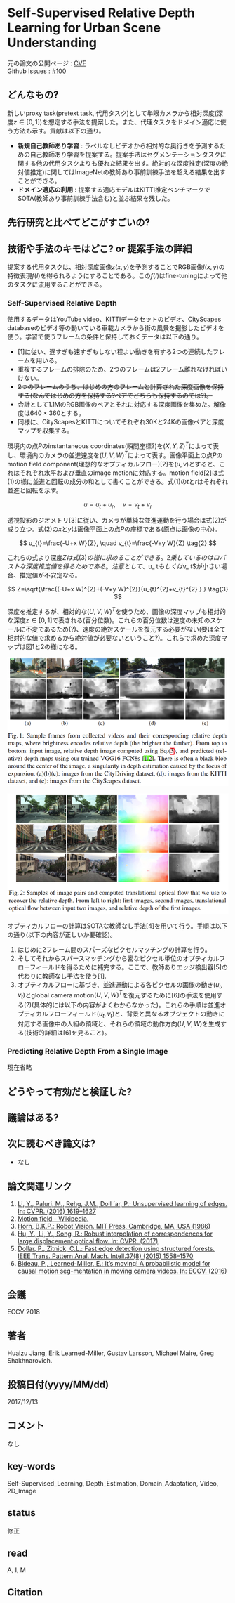 # Self-Supervised Relative Depth Learning for Urban Scene Understanding

元の論文の公開ページ : [CVF](http://openaccess.thecvf.com/content_ECCV_2018/html/Huaizu_Jiang_Self-Supervised_Relative_Depth_ECCV_2018_paper.html)  
Github Issues : [#100](https://github.com/Obarads/obarads.github.io/issues/100)

## どんなもの?
新しいproxy task(pretext task, 代用タスク)として単眼カメラから相対深度(深度$z\in[0,1]$)を想定する手法を提案した。また、代理タスクをドメイン適応に使う方法も示す。貢献は以下の通り。

- **新規自己教師あり学習** : ラベルなしビデオから相対的な奥行きを予測するための自己教師あり学習を提案する。提案手法はセグメンテーションタスクに関する他の代用タスクよりも優れた結果を出す。絶対的な深度推定(深度の絶対値推定)に関してはImageNetの教師あり事前訓練手法を超える結果を出すことができる。
- **ドメイン適応の利用** : 提案する適応モデルはKITTI推定ベンチマークでSOTA(教師あり事前訓練手法含む)と並ぶ結果を残した。

## 先行研究と比べてどこがすごいの?

## 技術や手法のキモはどこ? or 提案手法の詳細
提案する代用タスクは、相対深度画像$z(x,y)$を予測することでRGB画像$I(x,y)$の特徴表現$f(I)$を得られるようにすることである。この$f(I)$はfine-tuningによって他のタスクに流用することができる。

### Self-Supervised Relative Depth
使用するデータはYouTube video、KITTIデータセットのビデオ、CityScapes databaseのビデオ等の動いている車載カメラから街の風景を撮影したビデオを使う。学習で使うフレームの条件と保持しておくデータは以下の通り。

- [1]に従い、遅すぎも速すぎもしない程よい動きを有する2つの連続したフレームを用いる。
- 重複するフレームの排除のため、2つのフレームは2フレーム離れなければいけない。
- ~~2つのフレームのうち、はじめの方のフレームと計算された深度画像を保持する(なんではじめの方を保持する?ペアでどちらも保持するのでは?)。~~
- 合計として1.1MのRGB画像のペアとそれに対応する深度画像を集めた。解像度は$640\times 360$とする。
- 同様に、CityScapesとKITTIについてそれぞれ30Kと24Kの画像ペアと深度マップを収集する。

環境内の点$P$のinstantaneous coordinates(瞬間座標?)を$(X, Y, Z)^{T}$によって表し、環境内のカメラの並進速度を$(U, V, W)^{T}$によって表す。画像平面上の点$P$のmotion field component(理想的なオプティカルフロー)[2]を$(u,v)$とすると、これはそれぞれ水平および垂直のimage motionに対応する。motion field[2]は式(1)の様に並進と回転の成分の和として書くことができる。式(1)の$t$と$r$はそれぞれ並進と回転を示す。

$$
u=u_{t}+u_{r}, \quad v=v_{t}+v_{r} \tag{1}
$$

透視投影のジオメトリ[3]に従い、カメラが単純な並進運動を行う場合は式(2)が成り立つ。式(2)の$x$と$y$は画像平面上の点$P$の座標である(原点は画像の中心)。

$$
u_{t}=\frac{-U+x W}{Z}, \quad v_{t}=\frac{-V+y W}{Z} \tag{2}
$$

これらの式より深度$Zは式(3)の様に求めることができる。2乗しているのはロバストな深度推定値を得るためである。注意として、$u_ t$もしくは$v_ t$が小さい場合、推定値が不安定なる。

$$
Z=\sqrt{\frac{(-U+x W)^{2}+(-V+y W)^{2}}{u_{t}^{2}+v_{t}^{2} } } \tag{3}
$$

深度を推定するが、相対的な$(U,V,W)^T$を使うため、画像の深度マップも相対的な深度$z\in[0,1]$で表される(百分位数)。これらの百分位数は速度の未知のスケールに不変であるため(?)、速度の絶対スケールを復元する必要がない(要は全て相対的な値で求めるから絶対値が必要ないということ?)。これらで求めた深度マップは図1と2の様になる。

![fig1](img/SRDLfUSU/fig1.png)

![fig2](img/SRDLfUSU/fig2.png)

オプティカルフローの計算はSOTAな教師なし手法[4]を用いて行う。手順は以下の通り(以下の内容が正しいか要確認)。

1. はじめに2フレーム間のスパーズなピクセルマッチングの計算を行う。
2. そしてそれからスパースマッチングから密なピクセル単位のオプティカルフローフィールドを得るために補完する。ここで、教師ありエッジ検出器[5]の代わりに教師なし手法を使う[1].
3. オプティカルフローに基づき、並進運動による各ピクセルの画像の動き$(u_ t,v_ t)$とglobal camera motion$(U,V,W)^T$を復元するために[6]の手法を使用する(?)(具体的には以下の内容がよくわからなかった)。これらの手順は並進オプティカルフローフィールド$(u_ t, v_ t)$と、背景と異なるオブジェクトの動きに対応する画像中の人組の領域と、それらの領域の動作方向$(U,V,W)$を生成する(技術的詳細は[6]を見ること)。

### Predicting Relative Depth From a Single Image
現在省略

## どうやって有効だと検証した?

## 議論はある?

## 次に読むべき論文は?
- なし

## 論文関連リンク
1. [Li, Y., Paluri, M., Rehg, J.M., Doll ́ ar, P.: Unsupervised learning of edges. In: CVPR. (2016) 1619–1627](https://arxiv.org/abs/1511.04166)
2. [Motion field - Wikipedia.](https://en.wikipedia.org/wiki/Motion_field)
3. [Horn, B.K.P.: Robot Vision. MIT Press, Cambridge, MA, USA (1986)](https://www.amazon.co.jp/Vision-Electrical-Engineering-Computer-Science/dp/0262081598)
4. [Hu, Y., Li, Y., Song, R.: Robust interpolation of correspondences for large displacement optical flow. In: CVPR. (2017)](http://openaccess.thecvf.com/content_cvpr_2017/papers/Hu_Robust_Interpolation_of_CVPR_2017_paper.pdf)
5. [Dollar, P., Zitnick, C.L.: Fast edge detection using structured forests. IEEE Trans. Pattern Anal. Mach. Intell.37(8) (2015) 1558–1570](https://arxiv.org/pdf/1406.5549.pdf)
6. [Bideau, P., Learned-Miller, E.: It’s moving! A probabilistic model for causal motion seg-mentation in moving camera videos. In: ECCV. (2016)](https://arxiv.org/abs/1604.00136)

## 会議
ECCV 2018

## 著者
Huaizu Jiang, Erik Learned-Miller, Gustav Larsson, Michael Maire, Greg Shakhnarovich.

## 投稿日付(yyyy/MM/dd)
2017/12/13

## コメント
なし

## key-words
Self-Supervised_Learning, Depth_Estimation, Domain_Adaptation, Video, 2D_Image

## status
修正

## read
A, I, M

## Citation
